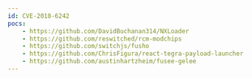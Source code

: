 ```yaml
---
id: CVE-2018-6242
pocs:
    - https://github.com/DavidBuchanan314/NXLoader
    - https://github.com/reswitched/rcm-modchips
    - https://github.com/switchjs/fusho
    - https://github.com/ChrisFigura/react-tegra-payload-launcher
    - https://github.com/austinhartzheim/fusee-gelee
---
```

